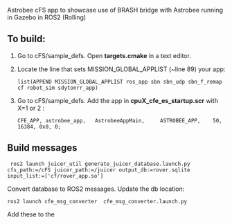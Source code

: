 Astrobee  cFS app to showcase use of BRASH bridge
with Astrobee running in Gazebo in ROS2 (Rolling)

To build:
---------

1. Go to cFS/sample_defs. Open **targets.cmake** in a text editor.

2. Locate the line that sets MISSION_GLOBAL_APPLIST (~line 89) your app:

   ```
   list(APPEND MISSION_GLOBAL_APPLIST ros_app sbn sbn_udp sbn_f_remap cf robot_sim sdytonrr_app)
   ```
   
3. Go to cFS/sample_defs. Add the app in **cpuX_cfe_es_startup.scr** with X=1 or 2 :

   ```
   CFE_APP, astrobee_app,   AstrobeeAppMain,     ASTROBEE_APP,    50,   16384, 0x0, 0; 
   ```
   
   
 Build messages
 ----------------
 
``` 
 ros2 launch juicer_util generate_juicer_database.launch.py cfs_path:=/cFS juicer_path:=/juicer output_db:=rover.sqlite input_list:=['cf/rover_app.so']
```

Convert database to ROS2 messages. Update the db location:

```
ros2 launch cfe_msg_converter  cfe_msg_converter.launch.py 
```

Add these to the 
